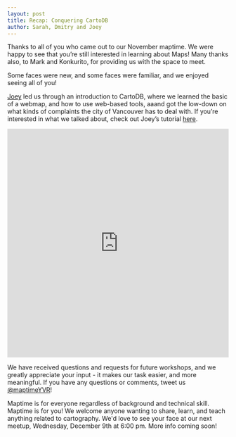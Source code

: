 ```yaml
---
layout: post
title: Recap: Conquering CartoDB
author: Sarah, Dmitry and Joey
---
```

Thanks to all of you who came out to our November maptime. We were happy to see that you’re still interested in learning about Maps! Many thanks also, to Mark and Konkurito, for providing us with the space to meet.

Some faces were new, and some faces were familiar, and we enjoyed seeing all of you!

[Joey](https://twitter.com/leejoeyk) led us through an introduction to CartoDB, where we learned the basic of a webmap, and how to use web-based tools, aaand got the low-down on what kinds of complaints the city of Vancouver has to deal with. If you’re interested in what we talked about, check out Joey’s tutorial [here](https://github.com/joeyklee/cartodb-van311-example).

<iframe width="100%" height="520" frameborder="0" src="https://sarahmprz.cartodb.com/viz/9cdd2f06-916e-11e5-9cc6-0e3a376473ab/embed_map" allowfullscreen webkitallowfullscreen mozallowfullscreen oallowfullscreen msallowfullscreen></iframe>

We have received questions and requests for future workshops, and we greatly appreciate your input - it makes our task easier, and more meaningful. If you have any questions or comments, tweet us [@maptimeYVR](http://twitter.com/maptimeYVR)!

Maptime is for everyone regardless of background and technical skill. Maptime is for you! We welcome anyone wanting to share, learn, and teach anything related to cartography. We'd love to see your face at our next meetup, Wednesday, December 9th at 6:00 pm. More info coming soon! 